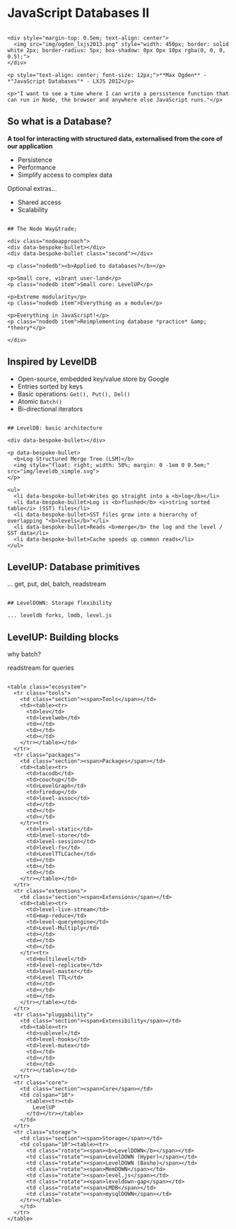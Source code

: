 
# JavaScript Databases II

~~~~~~~~~~~~~~~~~~~~~~~~~~~~~~~~~~~~~~~~~~~~~~~~~~~~~~~~~~~~~~~~~~~~~~~~~~~~~~~~

<div style="margin-top: 0.5em; text-align: center">
  <img src="img/ogden_lxjs2013.png" style="width: 450px; border: solid white 2px; border-radius: 5px; box-shadow: 0px 0px 10px rgba(0, 0, 0, 0.5);">
</div>

<p style="text-align: center; font-size: 12px;">**Max Ogden** - *"JavaScript Databases"* - LXJS 2012</p>

<p>"I want to see a time where I can write a persistence function that can run in Node, the browser and anywhere else JavaScript runs."</p>

~~~~~~~~~~~~~~~~~~~~~~~~~~~~~~~~~~~~~~~~~~~~~~~~~~~~~~~~~~~~~~~~~~~~~~~~~~~~~~~~

## So what is a Database?

**A tool for interacting with structured data, externalised from the core of our application**

 * Persistence
 * Performance
 * Simplify access to complex data

Optional extras...

 * Shared access
 * Scalability

~~~~~~~~~~~~~~~~~~~~~~~~~~~~~~~~~~~~~~~~~~~~~~~~~~~~~~~~~~~~~~~~~~~~~~~~~~~~~~~~

## The Node Way&trade;

<div class="nodeapproach">
<div data-bespoke-bullet></div>
<div data-bespoke-bullet class="second"></div>

<p class="nodedb"><b>Applied to databases?</b></p>

<p>Small core, vibrant user-land</p>
<p class="nodedb item">Small core: LevelUP</p>

<p>Extreme modularity</p>
<p class="nodedb item">Everything as a module</p>

<p>Everything in JavaScript!</p>
<p class="nodedb item">Reimplementing database *practice* &amp; *theory*</p>

</div>

~~~~~~~~~~~~~~~~~~~~~~~~~~~~~~~~~~~~~~~~~~~~~~~~~~~~~~~~~~~~~~~~~~~~~~~~~~~~~~~~

## Inspired by LevelDB

* Open-source, embedded key/value store by Google
* Entries sorted by keys
* Basic operations: <code>Get(), Put(), Del()</code>
* Atomic <code>Batch()</code>
* Bi-directional iterators

~~~~~~~~~~~~~~~~~~~~~~~~~~~~~~~~~~~~~~~~~~~~~~~~~~~~~~~~~~~~~~~~~~~~~~~~~~~~~~~~

## LevelDB: basic architecture

<div data-bespoke-bullet></div>

<p data-bespoke-bullet>
  <b>Log Structured Merge Tree (LSM)</b>
  <img style="float: right; width: 50%; margin: 0 -1em 0 0.5em;" src="img/leveldb_simple.svg">
</p>

<ul>
  <li data-bespoke-bullet>Writes go straight into a <b>log</b></li>
  <li data-bespoke-bullet>Log is <b>flushed</b> <i>string sorted table</i> (SST) files</li>
  <li data-bespoke-bullet>SST files grow into a hierarchy of overlapping "<b>levels</b>"</li>
  <li data-bespoke-bullet>Reads <b>merge</b> the log and the level / SST data</li>
  <li data-bespoke-bullet>Cache speeds up common reads</li>
</ul>

~~~~~~~~~~~~~~~~~~~~~~~~~~~~~~~~~~~~~~~~~~~~~~~~~~~~~~~~~~~~~~~~~~~~~~~~~~~~~~~~

## LevelUP: Database primitives

... get, put, del, batch, readstream

~~~~~~~~~~~~~~~~~~~~~~~~~~~~~~~~~~~~~~~~~~~~~~~~~~~~~~~~~~~~~~~~~~~~~~~~~~~~~~~~

## LevelDOWN: Storage flexibility

... leveldb forks, lmdb, level.js

~~~~~~~~~~~~~~~~~~~~~~~~~~~~~~~~~~~~~~~~~~~~~~~~~~~~~~~~~~~~~~~~~~~~~~~~~~~~~~~~

## LevelUP: Building blocks

why batch?

readstream for queries

~~~~~~~~~~~~~~~~~~~~~~~~~~~~~~~~~~~~~~~~~~~~~~~~~~~~~~~~~~~~~~~~~~~~~~~~~~~~~~~~

<table class="ecosystem">
  <tr class="tools">
    <td class="section"><span>Tools</span></td>
    <td><table><tr>
      <td>lev</td>
      <td>levelweb</td>
      <td></td>
      <td></td>
      <td></td>
    </tr></table></td>
  </tr>
  <tr class="packages">
    <td class="section"><span>Packages</span></td>
    <td><table><tr>
      <td>tacodb</td>
      <td>couchup</td>
      <td>LevelGraph</td>
      <td>firedup</td>
      <td>level-assoc</td>
      <td></td>
      <td></td>
      <td></td>
    </tr><tr>
      <td>level-static</td>
      <td>level-store</td>
      <td>level-session</td>
      <td>level-fs</td>
      <td>LevelTTLCache</td>
      <td></td>
      <td></td>
      <td></td>
    </tr></table></td>
  </tr>
  <tr class="extensions">
    <td class="section"><span>Extensions</span></td>
    <td><table><tr>
      <td>level-live-stream</td>
      <td>map-reduce</td>
      <td>level-queryengine</td>
      <td>Level-Multiply</td>
      <td></td>
      <td></td>
      <td></td>
    </tr><tr>
      <td>multilevel</td>
      <td>level-replicate</td>
      <td>level-master</td>
      <td>Level TTL</td>
      <td></td>
      <td></td>
      <td></td>
    </tr></table></td>
  </tr>
  <tr class="pluggability">
    <td class="section"><span>Extensibility</span></td>
    <td><table><tr>
      <td>sublevel</td>
      <td>level-hooks</td>
      <td>level-mutex</td>
      <td></td>
      <td></td>
      <td></td>
    </tr></table></td>
  </tr>
  <tr class="core">
    <td class="section"><span>Core</span></td>
    <td colspan="10">
      <table><tr><td>
        LevelUP
      </td></tr></table>
    </td>
  </tr>
  <tr class="storage">
    <td class="section"><span>Storage</span></td>
    <td colspan="10"><table><tr>
      <td class="rotate"><span><b>LevelDOWN</b></span></td>
      <td class="rotate"><span>LevelDOWN (Hyper)</span></td>
      <td class="rotate"><span>LevelDOWN (Basho)</span></td>
      <td class="rotate"><span>MemDOWN</span></td>
      <td class="rotate"><span>level.js</span></td>
      <td class="rotate"><span>leveldown-gap</span></td>
      <td class="rotate"><span>LMDB</span></td>
      <td class="rotate"><span>mysqlDOWN</span></td>
    </tr></table>
    </td>
  </tr>
</table>

~~~~~~~~~~~~~~~~~~~~~~~~~~~~~~~~~~~~~~~~~~~~~~~~~~~~~~~~~~~~~~~~~~~~~~~~~~~~~~~~
